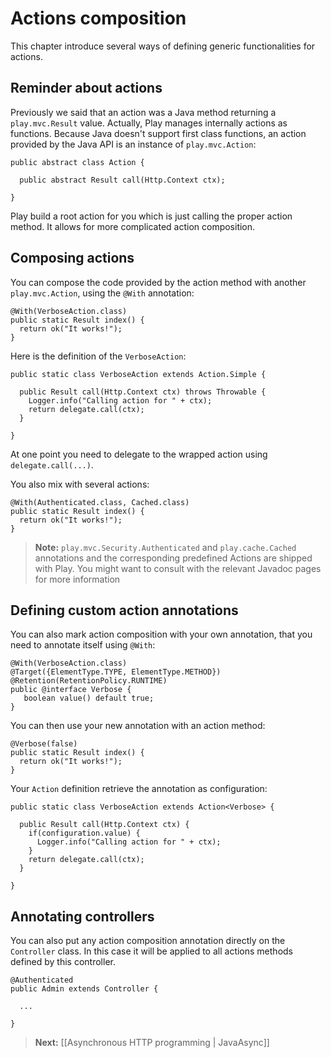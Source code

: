 # Actions composition

This chapter introduce several ways of defining generic functionalities for actions.

## Reminder about actions

Previously we said that an action was a Java method returning a `play.mvc.Result` value. Actually, Play manages internally actions as functions. Because Java doesn't support first class functions, an action provided by the Java API is an instance of `play.mvc.Action`:

```
public abstract class Action {
    
  public abstract Result call(Http.Context ctx);    
    
}
```

Play build a root action for you which is just calling the proper action method. It allows for more complicated action composition.

## Composing actions

You can compose the code provided by the action method with another `play.mvc.Action`, using the `@With` annotation:

```
@With(VerboseAction.class)
public static Result index() {
  return ok("It works!");
}
```

Here is the definition of the `VerboseAction`:

```
public static class VerboseAction extends Action.Simple {

  public Result call(Http.Context ctx) throws Throwable {
    Logger.info("Calling action for " + ctx);
    return delegate.call(ctx);
  }

}
```

At one point you need to delegate to the wrapped action using `delegate.call(...)`.

You also mix with several actions:

```
@With(Authenticated.class, Cached.class)
public static Result index() {
  return ok("It works!");
}
```

> **Note:**  ```play.mvc.Security.Authenticated``` and ```play.cache.Cached``` annotations and the corresponding predefined Actions are shipped with Play. You might want to consult with the relevant Javadoc pages for more information


## Defining custom action annotations

You can also mark action composition with your own annotation, that you need to annotate itself using `@With`:

```
@With(VerboseAction.class)
@Target({ElementType.TYPE, ElementType.METHOD})
@Retention(RetentionPolicy.RUNTIME)
public @interface Verbose {
   boolean value() default true;
}
```

You can then use your new annotation with an action method:

```
@Verbose(false)
public static Result index() {
  return ok("It works!");
}
```

Your `Action` definition retrieve the annotation as configuration:

```
public static class VerboseAction extends Action<Verbose> {

  public Result call(Http.Context ctx) {
    if(configuration.value) {
      Logger.info("Calling action for " + ctx);  
    }
    return delegate.call(ctx);
  }

}
```

## Annotating controllers

You can also put any action composition annotation directly on the `Controller` class. In this case it will be applied to all actions methods defined by this controller.

```
@Authenticated
public Admin extends Controller {
    
  ...
    
}
```

> **Next:** [[Asynchronous HTTP programming | JavaAsync]]